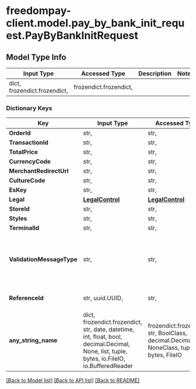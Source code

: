 # freedompay-client.model.pay_by_bank_init_request.PayByBankInitRequest

## Model Type Info
Input Type | Accessed Type | Description | Notes
------------ | ------------- | ------------- | -------------
dict, frozendict.frozendict,  | frozendict.frozendict,  |  | 

### Dictionary Keys
Key | Input Type | Accessed Type | Description | Notes
------------ | ------------- | ------------- | ------------- | -------------
**OrderId** | str,  | str,  |  | [optional] 
**TransactionId** | str,  | str,  |  | [optional] 
**TotalPrice** | str,  | str,  |  | [optional] 
**CurrencyCode** | str,  | str,  |  | [optional] 
**MerchantRedirectUrl** | str,  | str,  |  | [optional] 
**CultureCode** | str,  | str,  |  | [optional] 
**EsKey** | str,  | str,  |  | [optional] 
**Legal** | [**LegalControl**](LegalControl.md) | [**LegalControl**](LegalControl.md) |  | [optional] 
**StoreId** | str,  | str,  |  | [optional] 
**Styles** | str,  | str,  |  | [optional] 
**TerminalId** | str,  | str,  |  | [optional] 
**ValidationMessageType** | str,  | str,  |  | [optional] must be one of ["Unknown", "None", "Feedback", "Tooltip", ] 
**ReferenceId** | str, uuid.UUID,  | str,  |  | [optional] value must be a uuid
**any_string_name** | dict, frozendict.frozendict, str, date, datetime, int, float, bool, decimal.Decimal, None, list, tuple, bytes, io.FileIO, io.BufferedReader | frozendict.frozendict, str, BoolClass, decimal.Decimal, NoneClass, tuple, bytes, FileIO | any string name can be used but the value must be the correct type | [optional]

[[Back to Model list]](../../README.md#documentation-for-models) [[Back to API list]](../../README.md#documentation-for-api-endpoints) [[Back to README]](../../README.md)

